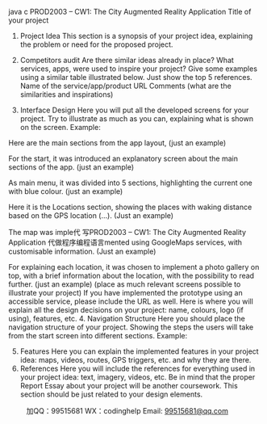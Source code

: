 java c
PROD2003 – CW1: The City Augmented Reality Application
Title of your project
1. Project Idea
This section is a synopsis of your project idea, explaining the problem or need for the proposed project.
2. Competitors audit
Are there similar ideas already in place? What services, apps, were used to inspire your project?
Give some examples using a similar table illustrated below. Just show the top 5 references.
Name of the service/app/product 
URL 
Comments (what are the similarities and inspirations) 















3. Interface Design
Here you will put all the developed screens for your project. Try to illustrate as much as you can, explaining what is shown on the screen.
Example:

Here are the main sections from the app layout, 
(just an example) 

For the start, it was introduced an explanatory screen about the main sections of the app. 
(just an example) 

As main menu, it was divided into 5 sections, highlighting the current one with blue colour. 
(just an example) 

Here it is the Locations section, showing the places with waking distance based on the GPS location (…). 
(Just an example) 

The map was imple代 写PROD2003 – CW1: The City Augmented Reality Application
代做程序编程语言mented using GoogleMaps services, with customisable information. 
(Just an example) 

For explaining each location, it was chosen to implement a photo gallery on top, with a brief information about the location, with the possibility to read further. 
(just an example) (place as much relevant screens possible to illustrate your project) 
If you have implemented the prototype using an accessible service, please include the URL as well.
Here is where you will explain all the design decisions on your project: name, colours, logo (if using), features, etc.
4. Navigation Structure
Here you should place the navigation structure of your project. Showing the steps the users will take from the start screen into different sections.
Example:

5. Features
Here you can explain the implemented features in your project idea: maps, videos, routes, GPS triggers, etc. and why they are there.
6. References
Here you will include the references for everything used in your project idea: text, imagery, videos, etc.    Be in mind that the proper Report Essay about your project will be another coursework. This section should be just related to your design elements.



         
加QQ：99515681  WX：codinghelp  Email: 99515681@qq.com
